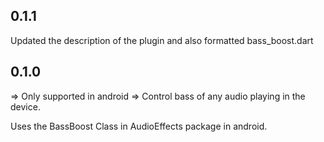 ## 0.1.1

Updated the description of the plugin and also formatted bass_boost.dart

## 0.1.0

=> Only supported in android
=> Control bass of any audio playing in the device. 

Uses the BassBoost Class in AudioEffects package in android.
